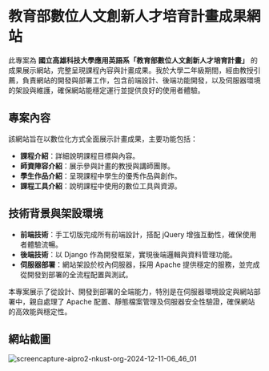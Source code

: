 # 教育部數位人文創新人才培育計畫成果網站

此專案為 **國立高雄科技大學應用英語系「教育部數位人文創新人才培育計畫」** 的成果展示網站，完整呈現課程內容與計畫成果。我於大學二年級期間，經由教授引薦，負責網站的開發與部署工作，包含前端設計、後端功能開發，以及伺服器環境的架設與維護，確保網站能穩定運行並提供良好的使用者體驗。

## 專案內容
該網站旨在以數位化方式全面展示計畫成果，主要功能包括：
- **課程介紹**：詳細說明課程目標與內容。
- **師資陣容介紹**：展示參與計畫的教授與講師團隊。
- **學生作品介紹**：呈現課程中學生的優秀作品與創作。
- **課程工具介紹**：說明課程中使用的數位工具與資源。

## 技術背景與架設環境
- **前端技術**：手工切版完成所有前端設計，搭配 jQuery 增強互動性，確保使用者體驗流暢。
- **後端技術**：以 Django 作為開發框架，實現後端邏輯與資料管理功能。
- **伺服器部署**：網站架設於校內伺服器，採用 Apache 提供穩定的服務，並完成從開發到部署的全流程配置與測試。

本專案展示了從設計、開發到部署的全端能力，特別是在伺服器環境設定與網站部署中，親自處理了 Apache 配置、靜態檔案管理及伺服器安全性驗證，確保網站的高效能與穩定性。


## 網站截圖
![screencapture-aipro2-nkust-org-2024-12-11-06_46_01](https://github.com/user-attachments/assets/c811127e-5e59-40b1-b90b-c670edd729ac)
